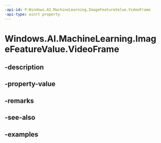 ```yaml
---
-api-id: P:Windows.AI.MachineLearning.ImageFeatureValue.VideoFrame
-api-type: winrt property
---
```


<!-- Property syntax.
public VideoFrame VideoFrame { get; }
-->

# Windows.AI.MachineLearning.ImageFeatureValue.VideoFrame

## -description

## -property-value

## -remarks

## -see-also

## -examples

